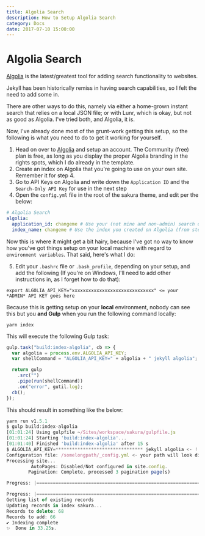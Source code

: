 ```yaml
---
title: Algolia Search
description: How to Setup Algolia Search
category: Docs
date: 2017-07-10 15:00:00
---
```


# Algolia Search

[Algolia](https://www.algolia.com/) is the latest/greatest tool for adding search functionality to websites.

Jekyll has been historically remiss in having search capabilities, so I felt the need to add some in.

There are other ways to do this, namely via either a home-grown instant search that relies on a local JSON file; or with Lunr, which is okay, but not as good as Algolia. I've tried both, and Algolia, it is.

Now, I've already done most of the grunt-work getting this setup, so the following is what you need to do to get it working for yourself.

1.  Head on over to [Algolia](https://www.algolia.com/) and setup an account. The Community (free) plan is free, as long as you display the proper Algolia branding in the rights spots, which I do already in the template.
2.  Create an index on Algolia that you're going to use on your own site. Remember it for step 4.
3.  Go to API Keys on Algolia and write down the `Application ID` and the `Search-Only API Key` for use in the next step
4.  Open the `config.yml` file in the root of the sakura theme, and edit per the below:

```yaml
# Algolia Search
algolia:
  application_id: changeme # Use your (not mine and non-admin) search only api key here
  index_name: changeme # Use the index you created on Algolia (from step 2 above)
```

Now this is where it might get a bit hairy, because I've got no way to know how you've got things setup on your local machine with regard to `environment variables`. That said, here's what I do:

5.  Edit your `.bashrc` file or `.bash_profile`, depending on your setup, and add the following (If you're on Windows, I'll need to add other instructions in, as I forget how to do that):

```shell
export ALGOLIA_API_KEY="xxxxxxxxxxxxxxxxxxxxxxxxxxxxxx" <= your *ADMIN* API KEY goes here
```

Because this is getting setup on your **local** environment, nobody can see this but you **and Gulp** when you run the following command locally:

```shell
yarn index
```

This will execute the following Gulp task:

```js
gulp.task("build:index-algolia", cb => {
  var algolia = process.env.ALGOLIA_API_KEY;
  var shellCommand = "ALGOLIA_API_KEY=" + algolia + " jekyll algolia";

  return gulp
    .src("")
    .pipe(run(shellCommand))
    .on("error", gutil.log);
  cb();
});
```

This should result in something like the below:

```js
yarn run v1.5.1
$ gulp build:index-algolia
[01:01:24] Using gulpfile ~/Sites/workspace/sakura/gulpfile.js
[01:01:24] Starting 'build:index-algolia'...
[01:01:40] Finished 'build:index-algolia' after 15 s
$ ALGOLIA_API_KEY=******************************** jekyll algolia <- !!! Note that your actual API key gets exposed here!
Configuration file: /somelongpath/_config.yml <- your path will look different
Processing site...
         AutoPages: Disabled/Not configured in site.config.
        Pagination: Complete, processed 3 pagination page(s)

Progress: |==============================================================================================================|

Progress: |=======================================================================================================Settings are already up to date.
Getting list of existing records
Updating records in index sakura...
Records to delete: 68
Records to add: 66
✔ Indexing complete
✨  Done in 33.25s.
```

